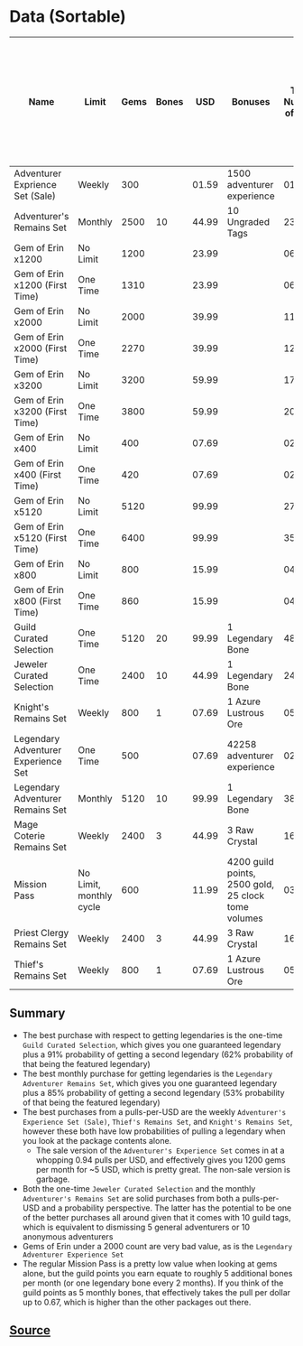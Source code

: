 # Data (Sortable)
| Name                                | Limit                   | Gems | Bones | USD   | Bonuses                                             | Total Number of Pulls | Pulls per $1 | Probability of At Least One Legendary<br>from Gems + Bones (Excluding Legendary Bone) | Probability of At Least One Featured Legendary<br>from Gems + Bones (Excluding Legendary Bone) |
|-------------------------------------|-------------------------|------|-------|-------|-----------------------------------------------------|-----------------------|--------------|---------------------------------------------------------------------------------------|------------------------------------------------------------------------------------------------|
| Adventurer Exprience Set (Sale)     | Weekly                  | 300  |       | 01.59 | 1500 adventurer experience                          | 01.5                  | 0.94         | 0.07                                                                                  | 0.03                                                                                           |
| Adventurer's Remains Set            | Monthly                 | 2500 | 10    | 44.99 | 10 Ungraded Tags                                    | 23.5                  | 0.52         | 0.7                                                                                   | 0.38                                                                                           |
| Gem of Erin x1200                   | No Limit                | 1200 |       | 23.99 |                                                     | 06                    | 0.25         | 0.26                                                                                  | 0.11                                                                                           |
| Gem of Erin x1200 (First Time)      | One Time                | 1310 |       | 23.99 |                                                     | 06.55                 | 0.27         | 0.29                                                                                  | 0.12                                                                                           |
| Gem of Erin x2000                   | No Limit                | 2000 |       | 39.99 |                                                     | 11                    | 0.28         | 0.43                                                                                  | 0.2                                                                                            |
| Gem of Erin x2000 (First Time)      | One Time                | 2270 |       | 39.99 |                                                     | 12.35                 | 0.31         | 0.47                                                                                  | 0.22                                                                                           |
| Gem of Erin x3200                   | No Limit                | 3200 |       | 59.99 |                                                     | 17                    | 0.28         | 0.58                                                                                  | 0.29                                                                                           |
| Gem of Erin x3200 (First Time)      | One Time                | 3800 |       | 59.99 |                                                     | 20                    | 0.33         | 0.64                                                                                  | 0.33                                                                                           |
| Gem of Erin x400                    | No Limit                | 400  |       | 07.69 |                                                     | 02                    | 0.26         | 0.1                                                                                   | 0.04                                                                                           |
| Gem of Erin x400 (First Time)       | One Time                | 420  |       | 07.69 |                                                     | 02.1                  | 0.27         | 0.1                                                                                   | 0.04                                                                                           |
| Gem of Erin x5120                   | No Limit                | 5120 |       | 99.99 |                                                     | 27.6                  | 0.28         | 0.76                                                                                  | 0.43                                                                                           |
| Gem of Erin x5120 (First Time)      | One Time                | 6400 |       | 99.99 |                                                     | 35                    | 0.35         | 0.83                                                                                  | 0.51                                                                                           |
| Gem of Erin x800                    | No Limit                | 800  |       | 15.99 |                                                     | 04                    | 0.25         | 0.19                                                                                  | 0.08                                                                                           |
| Gem of Erin x800 (First Time)       | One Time                | 860  |       | 15.99 |                                                     | 04.3                  | 0.27         | 0.2                                                                                   | 0.08                                                                                           |
| Guild Curated Selection             | One Time                | 5120 | 20    | 99.99 | 1 Legendary Bone                                    | 48.6                  | 0.49         | 0.91                                                                                  | 0.62                                                                                           |
| Jeweler Curated Selection           | One Time                | 2400 | 10    | 44.99 | 1 Legendary Bone                                    | 24                    | 0.53         | 0.69                                                                                  | 0.37                                                                                           |
| Knight's Remains Set                | Weekly                  | 800  | 1     | 07.69 | 1 Azure Lustrous Ore                                | 05                    | 0.65         | 0.23                                                                                  | 0.1                                                                                            |
| Legendary Adventurer Experience Set | One Time                | 500  |       | 07.69 | 42258 adventurer experience                         | 02.5                  | 0.33         | 0.12                                                                                  | 0.05                                                                                           |
| Legendary Adventurer Remains Set    | Monthly                 | 5120 | 10    | 99.99 | 1 Legendary Bone                                    | 38.6                  | 0.39         | 0.85                                                                                  | 0.53                                                                                           |
| Mage Coterie Remains Set            | Weekly                  | 2400 | 3     | 44.99 | 3 Raw Crystal                                       | 16                    | 0.36         | 0.56                                                                                  | 0.28                                                                                           |
| Mission Pass                        | No Limit, monthly cycle | 600  |       | 11.99 | 4200 guild points, 2500 gold, 25 clock tome volumes | 03                    | 0.25         | 0.14                                                                                  | 0.06                                                                                           |
| Priest Clergy Remains Set           | Weekly                  | 2400 | 3     | 44.99 | 3 Raw Crystal                                       | 16                    | 0.36         | 0.56                                                                                  | 0.28                                                                                           |
| Thief's Remains Set                 | Weekly                  | 800  | 1     | 07.69 | 1 Azure Lustrous Ore                                | 05                    | 0.65         | 0.23                                                                                  | 0.1                                                                                            |

## Summary
* The best purchase with respect to getting legendaries is the one-time `Guild Curated Selection`, which gives you one guaranteed legendary plus a 91% probability of getting a second legendary (62% probability of that being the featured legendary)
* The best monthly purchase for getting legendaries is the `Legendary Adventurer Remains Set`, which gives you one guaranteed legendary plus a 85% probability of getting a second legendary (53% probability of that being the featured legendary)
* The best purchases from a pulls-per-USD are the weekly `Adventurer's Experience Set (Sale)`, `Thief's Remains Set`, and `Knight's Remains Set`, however these both have low probabilities of pulling a legendary when you look at the package contents alone.
    * The sale version of the `Adventurer's Experience Set` comes in at a whopping 0.94 pulls per USD, and effectively gives you 1200 gems per month for ~5 USD, which is pretty great. The non-sale version is garbage.
* Both the one-time `Jeweler Curated Selection` and the monthly `Adventurer's Remains Set` are solid purchases from both a pulls-per-USD and a probability perspective. The latter has the potential to be one of the better purchases all around given that it comes with 10 guild tags, which is equivalent to dismissing 5 general adventurers or 10 anonymous adventurers
* Gems of Erin under a 2000 count are very bad value, as is the `Legendary Adventurer Experience Set`
* The regular Mission Pass is a pretty low value when looking at gems alone, but the guild points you earn equate to roughly 5 additional bones per month (or one legendary bone every 2 months). If you think of the guild points as 5 monthly bones, that effectively takes the pull per dollar up to 0.67, which is higher than the other packages out there.

## [Source](https://docs.google.com/spreadsheets/d/12hBa-YCU2bYeoOoqlctb6-G4nRiY9VvvWSYv0-xWft0)